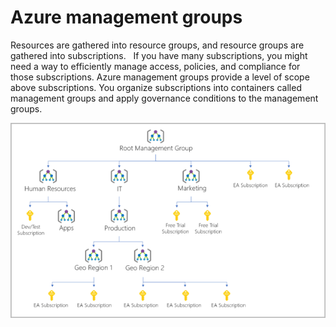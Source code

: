 # Azure management groups

Resources are gathered into resource groups, and resource groups are gathered into subscriptions.
 
If you have many subscriptions, you might need a way to efficiently manage access, policies, and compliance for those subscriptions. Azure management groups provide a level of scope above subscriptions. You organize subscriptions into containers called management groups and apply governance conditions to the management groups.

![](../assets/pictures/Pasted_image_20250410211259.png)